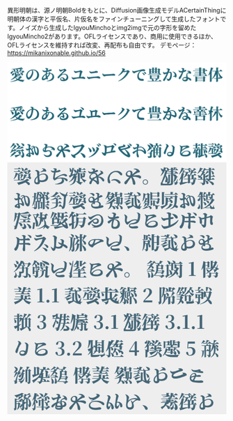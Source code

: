 異形明朝は、源ノ明朝Boldをもとに、Diffusion画像生成モデルACertainThingに明朝体の漢字と平仮名、片仮名をファインチューニングして生成したフォントです。ノイズから生成したIgyouMinchoとimg2imgで元の字形を留めたIgyouMincho2があります。OFLライセンスであり、商用に使用できるほか、OFLライセンスを維持すれば改変、再配布も自由です。
デモページ：https://mikanixonable.github.io/56

![1](1.png)
![1](2.png)
